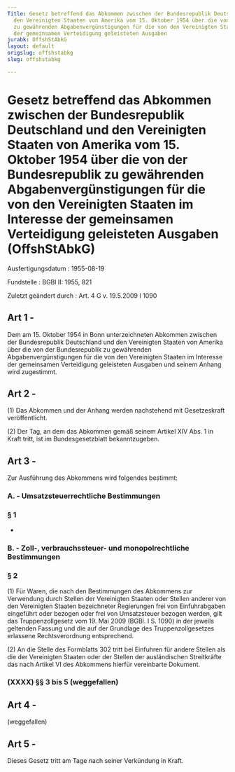 ```yaml
---
Title: Gesetz betreffend das Abkommen zwischen der Bundesrepublik Deutschland und
  den Vereinigten Staaten von Amerika vom 15. Oktober 1954 über die von der Bundesrepublik
  zu gewährenden Abgabenvergünstigungen für die von den Vereinigten Staaten im Interesse
  der gemeinsamen Verteidigung geleisteten Ausgaben
jurabk: OffshStAbkG
layout: default
origslug: offshstabkg
slug: offshstabkg

---
```


# Gesetz betreffend das Abkommen zwischen der Bundesrepublik Deutschland und den Vereinigten Staaten von Amerika vom 15. Oktober 1954 über die von der Bundesrepublik zu gewährenden Abgabenvergünstigungen für die von den Vereinigten Staaten im Interesse der gemeinsamen Verteidigung geleisteten Ausgaben (OffshStAbkG)

Ausfertigungsdatum
:   1955-08-19

Fundstelle
:   BGBl II: 1955, 821

Zuletzt geändert durch
:   Art. 4 G v. 19.5.2009 I 1090


## Art 1 - 

Dem am 15. Oktober 1954 in Bonn unterzeichneten Abkommen zwischen der
Bundesrepublik Deutschland und den Vereinigten Staaten von Amerika
über die von der Bundesrepublik zu gewährenden Abgabenvergünstigungen
für die von den Vereinigten Staaten im Interesse der gemeinsamen
Verteidigung geleisteten Ausgaben und seinem Anhang wird zugestimmt.


## Art 2 - 

(1) Das Abkommen und der Anhang werden nachstehend mit Gesetzeskraft
veröffentlicht.

(2) Der Tag, an dem das Abkommen gemäß seinem Artikel XIV Abs. 1 in
Kraft tritt, ist im Bundesgesetzblatt bekanntzugeben.


## Art 3 - 

Zur Ausführung des Abkommens wird folgendes bestimmt:


### A. - Umsatzsteuerrechtliche Bestimmungen



### § 1

-


### B. - Zoll-, verbrauchssteuer- und monopolrechtliche Bestimmungen



### § 2

(1) Für Waren, die nach den Bestimmungen des Abkommens zur Verwendung
durch Stellen der Vereinigten Staaten oder Stellen anderer von den
Vereinigten Staaten bezeichneter Regierungen frei von Einfuhrabgaben
eingeführt oder bezogen oder frei von Umsatzsteuer bezogen werden,
gilt das Truppenzollgesetz vom 19. Mai 2009 (BGBl. I S. 1090) in der
jeweils geltenden Fassung und die auf der Grundlage des
Truppenzollgesetzes erlassene Rechtsverordnung entsprechend.

(2) An die Stelle des Formblatts 302 tritt bei Einfuhren für andere
Stellen als die der Vereinigten Staaten oder der Stellen der
ausländischen Streitkräfte das nach Artikel VI des Abkommens hierfür
vereinbarte Dokument.


### (XXXX) §§ 3 bis 5 (weggefallen)



## Art 4 - 

(weggefallen)


## Art 5 - 

Dieses Gesetz tritt am Tage nach seiner Verkündung in Kraft.

